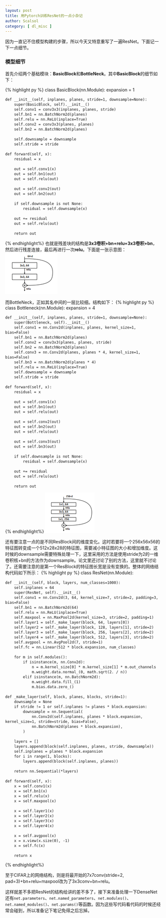 ```yaml
---
layout: post
title: 用Pytorch训练ResNet的一点小杂记
author: Scalsol
category: [ dl_misc ]
---
```


因为一直记不住模型构建的步骤，所以今天又特意重写了一遍ResNet。下面记一下一点细节。

### 模型细节

首先介绍两个基础模块：**BasicBlock**和**BottleNeck**。其中**BasicBlock**的细节如下：

{% highlight py %}
class BasicBlock(nn.Module):
    expansion = 1

    def __init__(self, inplanes, planes, stride=1, downsample=None):
        super(BasicBlock, self).__init__()
        self.conv1 = conv3x3(inplanes, planes, stride)
        self.bn1 = nn.BatchNorm2d(planes)
        self.relu = nn.ReLU(inplace=True)
        self.conv2 = conv3x3(planes, planes)
        self.bn2 = nn.BatchNorm2d(planes)

        self.downsample = downsample
        self.stride = stride

    def forward(self, x):
        residual = x

        out = self.conv1(x)
        out = self.bn1(out)
        out = self.relu(out)

        out = self.conv2(out)
        out = self.bn2(out)

        if self.downsample is not None:
            residual = self.downsample(x)

        out += residual
        out = self.relu(out)

        return out
{% endhighlight%}
也就是残差块的结构是**3x3卷积+bn+relu+3x3卷积+bn**，然后进行残差连接，最后再进行一次**relu**。下面是一张示意图：
![BasicBlock](/assets/images/basicblock.png)

而BottleNeck，正如其名中间的一层比较细。结构如下：
{% highlight py %}
class Bottleneck(nn.Module):
    expansion = 4

    def __init__(self, inplanes, planes, stride=1, downsample=None):
        super(Bottleneck, self).__init__()
        self.conv1 = nn.Conv2d(inplanes, planes, kernel_size=1, bias=False)
        self.bn1 = nn.BatchNorm2d(planes)
        self.conv2 = conv3x3(planes, planes, stride)
        self.bn2 = nn.BatchNorm2d(planes)
        self.conv3 = nn.Conv2d(planes, planes * 4, kernel_size=1, bias=False)
        self.bn3 = nn.BatchNorm2d(planes * 4)
        self.relu = nn.ReLU(inplace=True)
        self.downsample = downsample
        self.stride = stride

    def forward(self, x):
        residual = x

        out = self.conv1(x)
        out = self.bn1(out)
        out = self.relu(out)

        out = self.conv2(out)
        out = self.bn2(out)
        out = self.relu(out)

        out = self.conv3(out)
        out = self.bn3(out)

        if self.downsample is not None:
            residual = self.downsample(x)

        out += residual
        out = self.relu(out)

        return out
{% endhighlight%}
![BottleNeck](/assets/images/bottleneck.png)

还有要注意一点的是不同ResBlock间的维度变化。这时若要将一个256x56x56的特征图转变成一个512x28x28的特征图，需要减小特征图的大小和增加维度。这时候的downsample需要特殊处理一下，这里采用的方法是使用stride为2的一维卷积核+bn的方法作为downsample。论文里还讨论了别的方法，这里就不讨论了。还需要注意的是第一个ResBlock的特征图长宽是没有变换的。整体的网络结构代码如下所示：
{% highlight py %}
class ResNet(nn.Module):

    def __init__(self, block, layers, num_classes=1000):
        self.inplanes = 64
        super(ResNet, self).__init__()
        self.conv1 = nn.Conv2d(3, 64, kernel_size=7, stride=2, padding=3, bias=False)
        self.bn1 = nn.BatchNorm2d(64)
        self.relu = nn.ReLU(inplace=True)
        self.maxpool = nn.MaxPool2d(kernel_size=3, stride=2, padding=1)
        self.layer1 = self._make_layer(block, 64, layers[0])
        self.layer2 = self._make_layer(block, 128, layers[1], stride=2)
        self.layer3 = self._make_layer(block, 256, layers[2], stride=2)
        self.layer4 = self._make_layer(block, 512, layers[3], stride=2)
        self.avgpool = nn.AvgPool2d(7, stride=1)
        self.fc = nn.Linear(512 * block.expansion, num_classes)

        for m in self.modules():
            if isinstance(m, nn.Conv2d):
                n = m.kernel_size[0] * m.kernel_size[1] * m.out_channels
                m.weight.data.normal_(0, math.sqrt(2. / n))
            elif isinstance(m, nn.BatchNorm2d):
                m.weight.data.fill_(1)
                m.bias.data.zero_()

    def _make_layer(self, block, planes, blocks, stride=1):
        downsample = None
        if stride != 1 or self.inplanes != planes * block.expansion:
            downsample = nn.Sequential(
                nn.Conv2d(self.inplanes, planes * block.expansion, kernel_size=1, stride=stride, bias=False),
                nn.BatchNorm2d(planes * block.expansion),
            )

        layers = []
        layers.append(block(self.inplanes, planes, stride, downsample))
        self.inplanes = planes * block.expansion
        for i in range(1, blocks):
            layers.append(block(self.inplanes, planes))

        return nn.Sequential(*layers)

    def forward(self, x):
        x = self.conv1(x)
        x = self.bn1(x)
        x = self.relu(x)
        x = self.maxpool(x)

        x = self.layer1(x)
        x = self.layer2(x)
        x = self.layer3(x)
        x = self.layer4(x)

        x = self.avgpool(x)
        x = x.view(x.size(0), -1)
        x = self.fc(x)

        return x
{% endhighlight%}

至于CIFAR上的网络结构，则是将最开始的7x7conv(stride=2, pad=3)+bn+relu+maxpool改为了3x3conv+bn+relu。

这样就差不多把ResNet的结构给讲的差不多了，接下来准备处理一下DenseNet还有`net.parameters`、`net.named_parameters`、`net.modules()`、`net.named_modules()`、`net.params()`等函数。因为这些写代码看代码的时候还经常会碰到，所以准备记下笔记免得之后忘掉。